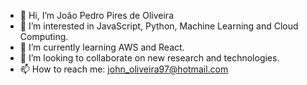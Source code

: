 - 👋 Hi, I’m João Pedro Pires de Oliveira
- 👀 I’m interested in JavaScript, Python, Machine Learning and Cloud Computing.
- 🌱 I’m currently learning AWS and React.
- 💞️ I’m looking to collaborate on new research and technologies.
- 📫 How to reach me: john_oliveira97@hotmail.com
